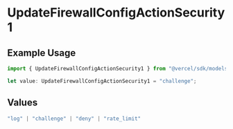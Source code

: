 # UpdateFirewallConfigActionSecurity1

## Example Usage

```typescript
import { UpdateFirewallConfigActionSecurity1 } from "@vercel/sdk/models/operations/updatefirewallconfig.js";

let value: UpdateFirewallConfigActionSecurity1 = "challenge";
```

## Values

```typescript
"log" | "challenge" | "deny" | "rate_limit"
```